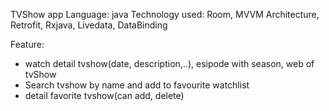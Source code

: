 TVShow app
Language: java
Technology used: Room, MVVM Architecture, Retrofit, Rxjava, Livedata, DataBinding 

Feature: 
- watch detail tvshow(date, description,..), esipode with season, web of tvShow
- Search tvshow by name and add to favourite watchlist
- detail favorite tvshow(can add, delete)
